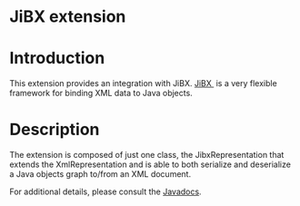 JiBX extension
==============

Introduction
============

This extension provides an integration with JiBX.
[JiBX ](http://web.archive.org/web/20110309225818/http://jibx.sourceforge.net/)
is a very flexible framework for binding XML data to Java objects.

Description
===========

The extension is composed of just one class, the JibxRepresentation that
extends the XmlRepresentation and is able to both serialize and
deserialize a Java objects graph to/from an XML document.

For additional details, please consult the
[Javadocs](http://web.archive.org/web/20110309225818/http://www.restlet.org/documentation/2.0/jse/ext/org/restlet/ext/jibx/package-summary.html).

